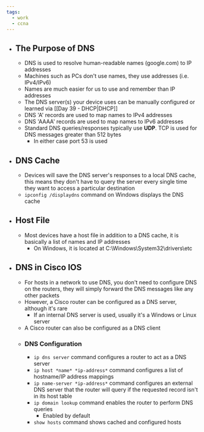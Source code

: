 ```yaml
---
tags:
  - work
  - ccna
---
```

- ## The Purpose of DNS
	- DNS is used to resolve human-readable names (google.com) to IP addresses
	- Machines such as PCs don't use names, they use addresses (i.e. IPv4/IPv6)
	- Names are much easier for us to use and remember than IP addresses
	- The DNS server(s) your device uses can be manually configured or learned via [[Day 39 - DHCP|DHCP]]
	- DNS 'A' records are used to map names to IPv4 addresses
	- DNS 'AAAA' records are used to map names to IPv6 addresses
	- Standard DNS queries/responses typically use **UDP**. TCP is used for DNS messages greater than 512 bytes
		- In either case port 53 is used
- ## DNS Cache
	- Devices will save the DNS server's responses to a local DNS cache, this means they don't have to query the server every single time they want to access a particular destination
	- `ipconfig /displaydns` command on Windows displays the DNS cache
- ## Host File
	- Most devices have a host file in addition to a DNS cache, it is basically a list of names and IP addresses
		- On Windows, it is located at C:\\Windows\\System32\\drivers\\etc
- ## DNS in Cisco IOS
	- For hosts in a network to use DNS, you don't need to configure DNS on the routers, they will simply forward the DNS messages like any other packets
	- However, a Cisco router can be configured as a DNS server, although it's rare
		- If an internal DNS server is used, usually it's a Windows or Linux server
	- A Cisco router can also be configured as a DNS client
	- ### DNS Configuration
		- `ip dns server` command configures a router to act as a DNS server
		- `ip host *name* *ip-address*` command configures a list of hostname/IP address mappings
		- `ip name-server *ip-address*` command configures an external DNS server that the router will query if the requested record isn't in its host table
		- `ip domain lookup` command enables the router to perform DNS queries
			- Enabled by default
		- `show hosts` command shows cached and configured hosts